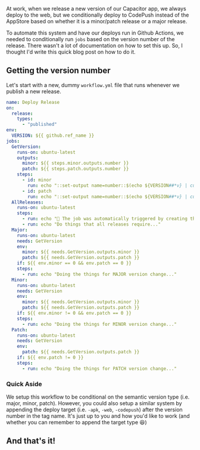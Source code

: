 At work, when we release a new version of our Capacitor app, we always deploy to the web, but we conditionally deploy to CodePush instead of the AppStore based on whether it is a minor/patch release or a major release.

To automate this system and have our deploys run in Github Actions, we needed to conditionally run `jobs` based on the version number of the release. There wasn't a lot of documentation on how to set this up. So, I thought I'd write this quick blog post on how to do it.

## Getting the version number
Let's start with a new, dummy `workflow.yml` file that runs whenever we publish a new release.

```yaml
name: Deploy Release
on: 
  release:
    types:
      - "published"
env:
  VERSION: ${{ github.ref_name }}
jobs:
  GetVersion:
    runs-on: ubuntu-latest
    outputs:
      minor: ${{ steps.minor.outputs.number }}
      patch: ${{ steps.patch.outputs.number }}
    steps:
      - id: minor
        run: echo "::set-output name=number::$(echo ${VERSION##*v} | cut -d'.' -f2)"
      - id: patch
        run: echo "::set-output name=number::$(echo ${VERSION##*v} | cut -d'.' -f3)"
  AllReleases:
    runs-on: ubuntu-latest
    steps:
      - run: echo "🎉 The job was automatically triggered by creating the ${{ github.ref_type }} ${{ github.ref_name }}."
      - run: echo "Do things that all releases require..."
  Major:
    runs-on: ubuntu-latest
    needs: GetVersion
    env:
      minor: ${{ needs.GetVersion.outputs.minor }}
      patch: ${{ needs.GetVersion.outputs.patch }}
    if: ${{ env.minor == 0 && env.patch == 0 }}
    steps:
      - run: echo "Doing the things for MAJOR version change..."
  Minor:
    runs-on: ubuntu-latest
    needs: GetVersion
    env:
      minor: ${{ needs.GetVersion.outputs.minor }}
      patch: ${{ needs.GetVersion.outputs.patch }}
    if: ${{ env.minor != 0 && env.patch == 0 }}
    steps:
      - run: echo "Doing the things for MINOR version change..."
  Patch:
    runs-on: ubuntu-latest
    needs: GetVersion
    env:
      patch: ${{ needs.GetVersion.outputs.patch }}
    if: ${{ env.patch != 0 }}
    steps:
      - run: echo "Doing the things for PATCH version change..."
```

### Quick Aside
We setup this workflow to be conditional on the semantic version type (i.e. major, minor, patch). However, you could also setup a similar system by appending the deploy target (i.e. `-apk`, `-web`, `-codepush`) after the version number in the tag name. It's just up to you and how you'd like to work (and whether you can remember to append the target type 😆)

## And that's it!
